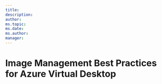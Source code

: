 ```yaml
---
title: 
description: 
author: 
ms.topic: 
ms.date: 
ms.author: 
manager: 
---
```


# Image Management Best Practices for Azure Virtual Desktop

